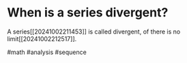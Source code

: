 # When is a series divergent? 
A series[[20241002211453]] is called divergent, of there is no limit[[20241002212517]].

#math #analysis #sequence